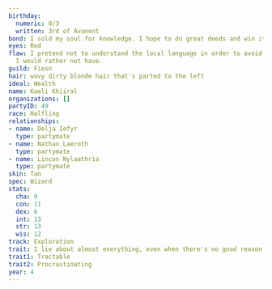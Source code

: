 ```yaml
---
birthday:
  numeric: 0/3
  written: 3rd of Avanent
bond: I sold my soul for knowledge. I hope to do great deeds and win it back.
eyes: Red
flaw: I pretend not to understand the local language in order to avoid interactions
  I would rather not have.
guild: Fiesn
hair: wavy dirty blonde hair that's parted to the left
ideal: Wealth
name: Kaeli Khiiral
organizations: []
partyID: 49
race: Halfling
relationships:
- name: Delja Iefyr
  type: partymate
- name: Nathan Laeroth
  type: partymate
- name: Lincon Nylaathria
  type: partymate
skin: Tan
spec: Wizard
stats:
  cha: 9
  con: 11
  dex: 6
  int: 13
  str: 13
  wis: 12
track: Exploration
trait: I lie about almost everything, even when there's no good reason to.
trait1: Tractable
trait2: Procrastinating
year: 4
---
```

